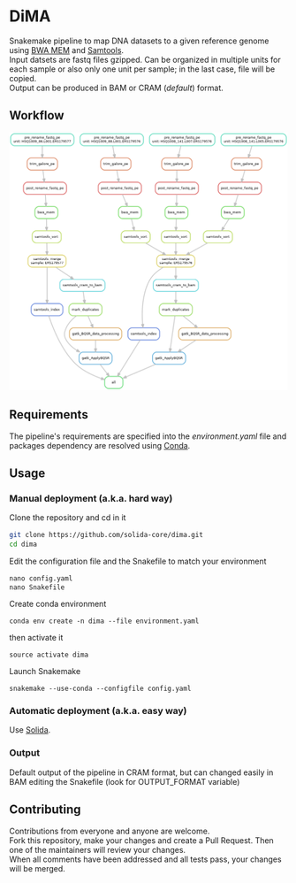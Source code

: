 # DiMA 
Snakemake pipeline to map DNA datasets to a given reference genome using [BWA 
MEM](https://github.com/lh3/bwa/) and [Samtools](http://www.htslib.org/).  
Input datsets are fastq files  gzipped. Can be organized in 
multiple 
units for each sample or also only one unit per sample; in the last case, file will be 
copied.  
Output can be produced in BAM or CRAM (_default_) format.

## Workflow
![Dima dag](images/dima.png)

## Requirements
The pipeline's requirements are specified into the _environment.yaml_ file and 
packages dependency are resolved using [Conda](https://conda.io/miniconda.html). 

## Usage

### Manual deployment (a.k.a. hard way)

Clone the repository and cd in it
```bash
git clone https://github.com/solida-core/dima.git
cd dima
```

Edit the configuration file and the Snakefile to match your environment  
```
nano config.yaml   
nano Snakefile
```

Create conda environment  
``` 
conda env create -n dima --file environment.yaml
```

then activate it  
```
source activate dima
```

Launch Snakemake  
```
snakemake --use-conda --configfile config.yaml
```

### Automatic deployment (a.k.a. easy way)

Use [Solida](https://bitbucket.org/biopipelines/solida).

### Output

Default output of the pipeline in CRAM format, but can changed easily in BAM 
editing the Snakefile (look for OUTPUT_FORMAT variable) 


## Contributing

Contributions from everyone and anyone are welcome.  
Fork this repository, make your changes and create a Pull Request. 
Then one of the maintainers will review your changes.  
When all comments have been addressed and all tests pass, your changes will 
be merged.

